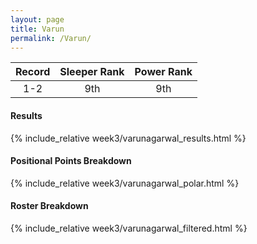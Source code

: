 ```yaml
---
layout: page
title: Varun
permalink: /Varun/
---
```


Record | Sleeper Rank | Power Rank               
:--: | :--: | :--:
1-2 | 9th | 9th   

#### Results
{% include_relative week3/varunagarwal_results.html %}

#### Positional Points Breakdown
{% include_relative week3/varunagarwal_polar.html %}

#### Roster Breakdown
{% include_relative week3/varunagarwal_filtered.html %}

